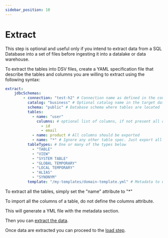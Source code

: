 ```yaml
---
sidebar_position: 10
---
```


# Extract

This step is optional and useful only if you intend to extract data from a SQL Database into
a set of files before ingesting it into a datalake or data warehouse.

To extract the tables into DSV files, create a YAML specification file
that describe the tables and columns you are willing to extract using the following syntax:

````yaml
extract:
    jdbcSchemas:
        - connection: "test-h2" # Connection name as defined in the connections section of the application.conf file
          catalog: "business" # Optional catalog name in the target database
          schema: "public" # Database schema where tables are located
          tables:
            - name: "user"
              columns: # optional list of columns, if not present all columns should be exported.
                - id
                - email
            - name: product # All columns should be exported
            - name: "*" # Ignore any other table spec. Just export all tables
          tableTypes: # One or many of the types below
            - "TABLE"
            - "VIEW"
            - "SYSTEM TABLE"
            - "GLOBAL TEMPORARY"
            - "LOCAL TEMPORARY"
            - "ALIAS"
            - "SYNONYM"
          template: "/my-templates/domain-template.yml" # Metadata to use for the generated YML file.
````

To extract all the tables, simply set the "name" attribute to "*"

To import all the columns of a table, do not define the columns attribute.

This will generate a YML file with the metadata section.

Then you can [extract the data](../howto/extract.md).

Once data are extracted you can proceed to the [load step](../howto/load.md).
